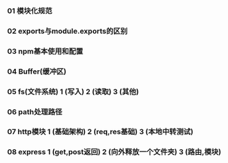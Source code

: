 
### 01  模块化规范

### 02  exports与module.exports的区别

### 03  npm基本使用和配置

### 04  Buffer(缓冲区)

### 05  fs(文件系统)    1 (写入)  2 (读取)  3 (其他)

### 06  path处理路径

### 07  http模块      1 (基础架构)  2 (req,res基础)  3 (本地中转测试)

### 08  express       1 (get,post返回)  2 (向外释放一个文件夹)  3 (路由,模块)